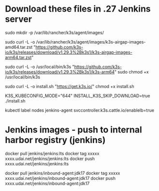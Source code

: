 # Download these files in .27 Jenkins server
sudo mkdir -p /var/lib/rancher/k3s/agent/images/

sudo curl -L -o /var/lib/rancher/k3s/agent/images/k3s-airgap-images-amd64.tar.zst "https://github.com/k3s-io/k3s/releases/download/v1.29.3%2Bk3s1/k3s-airgap-images-arm64.tar.zst"

sudo curl -L -o /usr/local/bin/k3s "https://github.com/k3s-io/k3s/releases/download/v1.29.3%2Bk3s1/k3s-arm64"
sudo chmod +x /usr/local/bin/k3s

sudo curl -L -o install.sh "https://get.k3s.io/"
chmod +x install.sh

K3S_KUBECONFIG_MODE="644" INSTALL_K3S_SKIP_DOWNLOAD=true ./install.sh

kubectl label nodes jenkins-agent svccontroller.k3s.cattle.io/enablelb=true




# Jenkins images - push to internal harbor registry (jenkins)
docker pull jenkins/jenkins:lts
docker tag xxxxx xxxx.udai.net/jenkins/jenkins:lts
docker push xxxx.udai.net/jenkins/jenkins:lts

docker pull jenkins/inbound-agent:jdk17
docker tag xxxxx xxxx.udai.net/jenkins/inbound-agent:jdk17
docker push xxxx.udai.net/jenkins/inbound-agent:jdk17